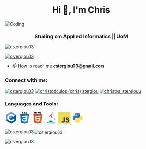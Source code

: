 <h1 align="center">Hi 👋, I'm Chris</h1>
<img align="center" alt="Coding" width="500" src="https://cdn.dribbble.com/users/330915/screenshots/3587000/10_coding_dribbble.gif">
<h3 align="center">Studing om Applied Informatics || UoM</h3>

<p align="left"> <img src="https://komarev.com/ghpvc/?username=cstergiou03&label=Profile%20views&color=0e75b6&style=flat" alt="cstergiou03" /> </p>

<p align="left"> <a href="https://twitter.com/cstergiou03" target="blank"><img src="https://img.shields.io/twitter/follow/cstergiou03?logo=twitter&style=for-the-badge" alt="cstergiou03" /></a> </p>

- 📫 How to reach me **cstergiou03@gmail.com**

<h3 align="left">Connect with me:</h3>
<p align="left">
<a href="https://twitter.com/cstergiou03" target="blank"><img align="center" src="https://raw.githubusercontent.com/rahuldkjain/github-profile-readme-generator/master/src/images/icons/Social/twitter.svg" alt="cstergiou03" height="30" width="40" /></a>
<a href="https://linkedin.com/in/christodoulos (chris) stergiou" target="blank"><img align="center" src="https://raw.githubusercontent.com/rahuldkjain/github-profile-readme-generator/master/src/images/icons/Social/linked-in-alt.svg" alt="christodoulos (chris) stergiou" height="30" width="40" /></a>
<a href="https://instagram.com/christos_stergiouu" target="blank"><img align="center" src="https://raw.githubusercontent.com/rahuldkjain/github-profile-readme-generator/master/src/images/icons/Social/instagram.svg" alt="christos_stergiouu" height="30" width="40" /></a>
</p>

<h3 align="left">Languages and Tools:</h3>
<p align="left"> <a href="https://www.cprogramming.com/" target="_blank" rel="noreferrer"> <img src="https://raw.githubusercontent.com/devicons/devicon/master/icons/c/c-original.svg" alt="c" width="40" height="40"/> </a> <a href="https://www.w3schools.com/css/" target="_blank" rel="noreferrer"> <img src="https://raw.githubusercontent.com/devicons/devicon/master/icons/css3/css3-original-wordmark.svg" alt="css3" width="40" height="40"/> </a> <a href="https://www.w3.org/html/" target="_blank" rel="noreferrer"> <img src="https://raw.githubusercontent.com/devicons/devicon/master/icons/html5/html5-original-wordmark.svg" alt="html5" width="40" height="40"/> </a> <a href="https://www.java.com" target="_blank" rel="noreferrer"> <img src="https://raw.githubusercontent.com/devicons/devicon/master/icons/java/java-original.svg" alt="java" width="40" height="40"/> </a> <a href="https://developer.mozilla.org/en-US/docs/Web/JavaScript" target="_blank" rel="noreferrer"> <img src="https://raw.githubusercontent.com/devicons/devicon/master/icons/javascript/javascript-original.svg" alt="javascript" width="40" height="40"/> </a> <a href="https://www.python.org" target="_blank" rel="noreferrer"> <img src="https://raw.githubusercontent.com/devicons/devicon/master/icons/python/python-original.svg" alt="python" width="40" height="40"/> </a> </p>

<p><img align="left" src="https://github-readme-stats.vercel.app/api/top-langs?username=cstergiou03&show_icons=true&locale=en&layout=compact" alt="cstergiou03" /></p>

<p><img align="center" src="https://github-readme-stats.vercel.app/api?username=cstergiou03&show_icons=true&locale=en" alt="cstergiou03" /></p>

<p><img align="left" src="https://github-readme-streak-stats.herokuapp.com/?user=cstergiou03&" alt="cstergiou03" /></p>

